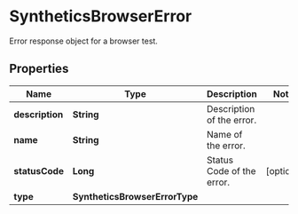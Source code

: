 

# SyntheticsBrowserError

Error response object for a browser test.
## Properties

Name | Type | Description | Notes
------------ | ------------- | ------------- | -------------
**description** | **String** | Description of the error. | 
**name** | **String** | Name of the error. | 
**statusCode** | **Long** | Status Code of the error. |  [optional]
**type** | **SyntheticsBrowserErrorType** |  | 



